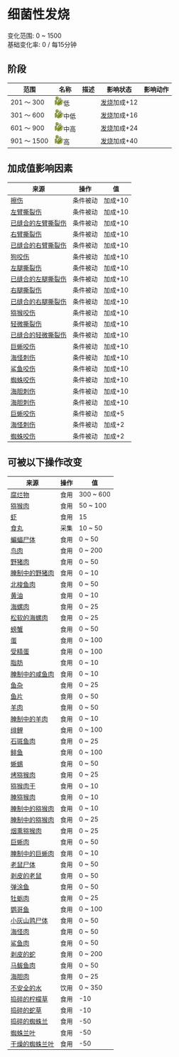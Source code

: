 # 细菌性发烧  
变化范围: 0 ~ 1500  
基础变化率: 0 / 每15分钟  
## 阶段  
范围  |  名称  |  描述  |  影响状态  |  影响动作  
----  |  ----  |  ----  |  ----  |  ----  
201 ～ 300  |  <img decoding="async" src="Sprite/Bacteria.png" style="width:20px;">低  |    |  [发烧](Fever.md)加成+12  |    
301 ～ 600  |  <img decoding="async" src="Sprite/Bacteria.png" style="width:20px;">中低  |    |  [发烧](Fever.md)加成+16  |    
601 ～ 900  |  <img decoding="async" src="Sprite/Bacteria.png" style="width:20px;">中高  |    |  [发烧](Fever.md)加成+24  |    
901 ～ 1500  |  <img decoding="async" src="Sprite/Bacteria.png" style="width:20px;">高  |    |  [发烧](Fever.md)加成+40  |    
## 加成值影响因素  
来源  |  操作  |  值  
----  |  ----  |  ----  
[擦伤](W_Abrasion.md)  |  条件被动  |  加成+10  
[左臂撕裂伤](W_ArmLacerationL.md)  |  条件被动  |  加成+10  
[已缝合的左臂撕裂伤](W_ArmLacerationLStitched.md)  |  条件被动  |  加成+10  
[右臂撕裂伤](W_ArmLacerationR.md)  |  条件被动  |  加成+10  
[已缝合的右臂撕裂伤](W_ArmLacerationRStitched.md)  |  条件被动  |  加成+10  
[狗咬伤](W_DogBite.md)  |  条件被动  |  加成+10  
[左腿撕裂伤](W_LegLacerationL.md)  |  条件被动  |  加成+10  
[已缝合的左腿撕裂伤](W_LegLacerationLStitched.md)  |  条件被动  |  加成+10  
[右腿撕裂伤](W_LegLacerationR.md)  |  条件被动  |  加成+10  
[已缝合的右腿撕裂伤](W_LegLacerationRStitched.md)  |  条件被动  |  加成+10  
[猕猴咬伤](W_MacaqueBite.md)  |  条件被动  |  加成+10  
[轻微撕裂伤](W_MinorLaceration.md)  |  条件被动  |  加成+10  
[已缝合的轻微撕裂伤](W_MinorLacerationStitched.md)  |  条件被动  |  加成+10  
[巨蜥咬伤](W_MonitorBite.md)  |  条件被动  |  加成+10  
[海怪刺伤](W_SeahoundSting.md)  |  条件被动  |  加成+10  
[鲨鱼咬伤](W_SharkBite.md)  |  条件被动  |  加成+10  
[蜘蛛咬伤](W_SpiderBite.md)  |  条件被动  |  加成+10  
[海胆刺伤](W_UrchinWound.md)  |  条件被动  |  加成+10  
[海胆刺伤](W_UrchinWoundSpines.md)  |  条件被动  |  加成+10  
[巨蜥咬伤](W_MonitorBite.md)  |  条件被动  |  加成+5  
[海怪刺伤](W_SeahoundSting.md)  |  条件被动  |  加成+2  
[蜘蛛咬伤](W_SpiderBite.md)  |  条件被动  |  加成+2  
## 可被以下操作改变  
来源  |  操作  |  值  
----  |  ----  |  ----  
[腐烂物](RottenRemains.md)  |  食用  |  300 ~ 600  
[猕猴肉](MacaqueMeat.md)  |  食用  |  50 ~ 100  
[虾](Prawns.md)  |  食用  |  15  
[食丸](GastricPellet.md)  |  采集  |  10 ~ 50  
[蝙蝠尸体](Bat.md)  |  食用  |  0 ~ 50  
[鸟肉](BirdMeat.md)  |  食用  |  0 ~ 200  
[野猪肉](BoarMeat.md)  |  食用  |  0 ~ 50  
[腌制中的野猪肉](BoarMeatSaltedDrying.md)  |  食用  |  0 ~ 10  
[北梭鱼肉](BonefishMeat.md)  |  食用  |  0 ~ 50  
[黄油](Butter.md)  |  食用  |  0 ~ 10  
[海螺肉](ConchMeat.md)  |  食用  |  0 ~ 25  
[松软的海螺肉](ConchMeatSoft.md)  |  食用  |  0 ~ 25  
[螃蟹](Crab.md)  |  食用  |  0 ~ 50  
[蛋](Egg.md)  |  食用  |  0 ~ 100  
[受精蛋](EggPartridgeFertilized.md)  |  食用  |  0 ~ 100  
[脂肪](Fat.md)  |  食用  |  0 ~ 10  
[腌制中的咸鱼肉](FishSaltedDrying.md)  |  食用  |  0 ~ 10  
[鱼杂](FishScraps.md)  |  食用  |  0 ~ 25  
[鱼片](FishSlices.md)  |  食用  |  0 ~ 50  
[羊肉](GoatMeat.md)  |  食用  |  0 ~ 50  
[腌制中的羊肉](GoatMeatSaltedDrying.md)  |  食用  |  0 ~ 10  
[绯鲤](Goatfish.md)  |  食用  |  0 ~ 100  
[石斑鱼肉](GrouperMeat.md)  |  食用  |  0 ~ 25  
[鲱鱼](Herring.md)  |  食用  |  0 ~ 100  
[蜥蜴](Lizard.md)  |  食用  |  0 ~ 50  
[烤猕猴肉](MacaqueMeatCooked.md)  |  食用  |  0 ~ 25  
[猕猴肉干](MacaqueMeatDried.md)  |  食用  |  0 ~ 10  
[腌猕猴肉](MacaqueMeatSalted.md)  |  食用  |  0 ~ 10  
[腌制中的猕猴肉](MacaqueMeatSaltedDrying.md)  |  食用  |  0 ~ 10  
[腌制中的猕猴肉](MacaqueMeatSaltedDrying.md)  |  食用  |  0 ~ 25  
[烟熏猕猴肉](MacaqueMeatSmoked.md)  |  食用  |  0 ~ 25  
[巨蜥肉](MonitorMeat.md)  |  食用  |  0 ~ 50  
[腌制中的巨蜥肉](MonitorMeatSaltedDrying.md)  |  食用  |  0 ~ 10  
[老鼠尸体](Mouse.md)  |  食用  |  0 ~ 50  
[剥皮的老鼠](MouseSkinned.md)  |  食用  |  0 ~ 50  
[弹涂鱼](Mudskipper.md)  |  食用  |  0 ~ 50  
[牡蛎肉](OysterMeat.md)  |  食用  |  0 ~ 25  
[鹦哥鱼](ParrotFish.md)  |  食用  |  0 ~ 100  
[小灰山鹑尸体](PartridgeChickDead.md)  |  食用  |  0 ~ 50  
[海怪肉](Seahoundmeat.md)  |  食用  |  0 ~ 50  
[鲨鱼肉](SharkMeat.md)  |  食用  |  0 ~ 50  
[剥皮的蛇](SnakeSkinned.md)  |  食用  |  0 ~ 200  
[马鲅鱼肉](ThreadfinMeat.md)  |  食用  |  0 ~ 50  
[海胆肉](UrchinMeat.md)  |  食用  |  0 ~ 25  
[不安全的水](LQ_WaterUnsafe.md)  |  饮用  |  0 ~ 350  
[捣碎的柠檬草](LemonGrassGround.md)  |  食用  |  -10  
[捣碎的蛇草](SnakeGrassGround.md)  |  食用  |  -10  
[捣碎的蜘蛛兰](SpiderLilyGround.md)  |  食用  |  -50  
[蜘蛛兰叶](SpiderLilyLeaves.md)  |  食用  |  -50  
[干燥的蜘蛛兰叶](SpiderLilyLeavesDried.md)  |  食用  |  -50  
